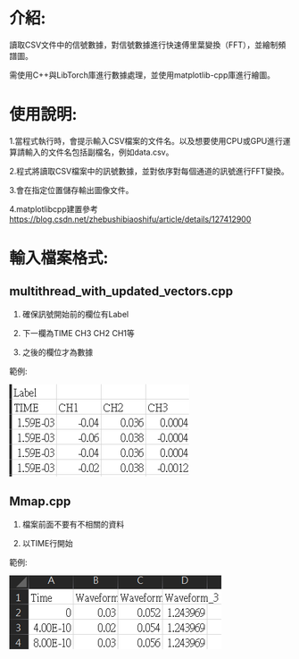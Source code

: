 # 介紹:

讀取CSV文件中的信號數據，對信號數據進行快速傅里葉變換（FFT），並繪制頻譜圖。

需使用C++與LibTorch庫進行數據處理，並使用matplotlib-cpp庫進行繪圖。

# 使用說明:

1.當程式執行時，會提示輸入CSV檔案的文件名。以及想要使用CPU或GPU進行運算請輸入的文件名包括副檔名，例如data.csv。

2.程式將讀取CSV檔案中的訊號數據，並對依序對每個通道的訊號進行FFT變換。

3.會在指定位置儲存輸出圖像文件。

4.matplotlibcpp建置參考 https://blog.csdn.net/zhebushibiaoshifu/article/details/127412900

# 輸入檔案格式:

## multithread_with_updated_vectors.cpp

1. 確保訊號開始前的欄位有Label

2. 下一欄為TIME	CH3	CH2	CH1等

3. 之後的欄位才為數據

範例:

![alt text](image.png)

## Mmap.cpp

1. 檔案前面不要有不相關的資料

2. 以TIME行開始

範例:

![alt text](image-1.png)




